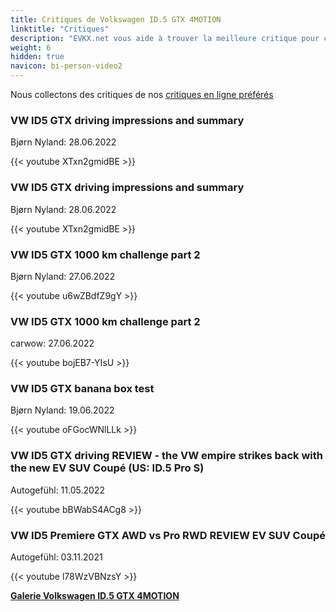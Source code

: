 ```yaml
---
title: Critiques de Volkswagen ID.5 GTX 4MOTION
linktitle: "Critiques"
description: "EVKX.net vous aide à trouver la meilleure critique pour ce modèle."
weight: 6
hidden: true
navicon: bi-person-video2
---
```

Nous collectons des critiques de nos [critiques en ligne préférés](../../../../../guides/evreviewers/)

<div class="container text-center shadow p-2 pe-4 mb-5 bg-body-tertiary rounded border">
<h3>VW ID5 GTX driving impressions and summary</h3>
<p>Bjørn Nyland: 28.06.2022</p>

{{< youtube XTxn2gmidBE >}}

</div>
<div class="container text-center shadow p-2 pe-4 mb-5 bg-body-tertiary rounded border">
<h3>VW ID5 GTX driving impressions and summary</h3>
<p>Bjørn Nyland: 28.06.2022</p>

{{< youtube XTxn2gmidBE >}}

</div>
<div class="container text-center shadow p-2 pe-4 mb-5 bg-body-tertiary rounded border">
<h3>VW ID5 GTX 1000 km challenge part 2</h3>
<p>Bjørn Nyland: 27.06.2022</p>

{{< youtube u6wZBdfZ9gY >}}

</div>
<div class="container text-center shadow p-2 pe-4 mb-5 bg-body-tertiary rounded border">
<h3>VW ID5 GTX 1000 km challenge part 2</h3>
<p>carwow: 27.06.2022</p>

{{< youtube bojEB7-YIsU >}}

</div>
<div class="container text-center shadow p-2 pe-4 mb-5 bg-body-tertiary rounded border">
<h3>VW ID5 GTX banana box test</h3>
<p>Bjørn Nyland: 19.06.2022</p>

{{< youtube oFGocWNlLLk >}}

</div>
<div class="container text-center shadow p-2 pe-4 mb-5 bg-body-tertiary rounded border">
<h3>VW ID5 GTX driving REVIEW - the VW empire strikes back with the new EV SUV Coupé (US: ID.5 Pro S)</h3>
<p>Autogefühl: 11.05.2022</p>

{{< youtube bBWabS4ACg8 >}}

</div>
<div class="container text-center shadow p-2 pe-4 mb-5 bg-body-tertiary rounded border">
<h3>VW ID5 Premiere GTX AWD vs Pro RWD REVIEW EV SUV Coupé</h3>
<p>Autogefühl: 03.11.2021</p>

{{< youtube l78WzVBNzsY >}}

</div>
<div class="mt-3 mb-3">
<a href="../gallery/" class="text-decoration-none text-black">
<strong><i class="bi-arrow-left"></i>Galerie  </strong>
</a>
<a href="../" class="text-decoration-none text-black float-end">
<strong>Volkswagen ID.5 GTX 4MOTION <i class="bi-arrow-right"></i></strong>
</a>
</div>
